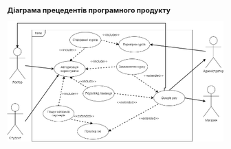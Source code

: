 ### Діаграма прецедентів програмного продукту
![](https://github.com/oleksandrblazhko/ai201-stepanenko/blob/ai201-stepanenko_with_laboratory_work_2/1-SoftwareRequirements/1.3-SoftwareUserRequirements/1.3.3-UseCaseDiagram/use%20case%20view.drawio.png)
